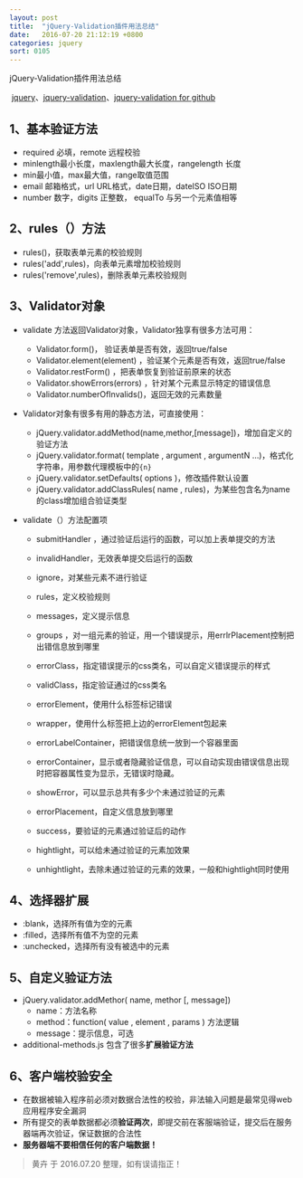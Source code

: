 ```yaml
---
layout: post
title:  "jQuery-Validation插件用法总结"
date:   2016-07-20 21:12:19 +0800
categories: jquery
sort: 0105
---
```


jQuery-Validation插件用法总结

​	[jquery](https://jquery.com/)、[jquery-validation](http://plugins.jquery.com/validation/)、[jquery-validation for github](https://github.com/jzaefferer/jquery-validation)

## 1、基本验证方法

- required 必填，remote 远程校验
- minlength最小长度，maxlength最大长度，rangelength 长度
- min最小值，max最大值，range取值范围
- email 邮箱格式，url URL格式，date日期，dateISO ISO日期
- number 数字，digits 正整数， equalTo 与另一个元素值相等

## 2、rules（）方法

- rules()，获取表单元素的校验规则
- rules('add',rules)，向表单元素增加校验规则
- rules('remove',rules)，删除表单元素校验规则

## 3、Validator对象

- validate 方法返回Validator对象，Validator独享有很多方法可用：

  - Validator.form()， 验证表单是否有效，返回true/false
  - Validator.element(element) ，验证某个元素是否有效，返回true/false
  - Validator.restForm() ，把表单恢复到验证前原来的状态
  - Validator.showErrors(errors) ，针对某个元素显示特定的错误信息
  - Validator.numberOfInvalids()，返回无效的元素数量

- Validator对象有很多有用的静态方法，可直接使用：

  - jQuery.validator.addMethod(name,methor,[message])，增加自定义的验证方法
  - jQuery.validator.format( template , argument , argumentN …)，格式化字符串，用参数代理模板中的`{n}`
  - jQuery.validator.setDefaults( options )，修改插件默认设置
  - jQuery.validator.addClassRules( name , rules)，为某些包含名为name的class增加组合验证类型

- validate（）方法配置项

  - submitHandler ，通过验证后运行的函数，可以加上表单提交的方法

  - invalidHandler，无效表单提交后运行的函数

  - ignore，对某些元素不进行验证

  - rules，定义校验规则

  - messages，定义提示信息

  - groups ，对一组元素的验证，用一个错误提示，用errlrPlacement控制把出错信息放到哪里

  - errorClass，指定错误提示的css类名，可以自定义错误提示的样式

  - validClass，指定验证通过的css类名

  - errorElement，使用什么标签标记错误

  - wrapper，使用什么标签把上边的errorElement包起来

  - errorLabelContainer，把错误信息统一放到一个容器里面

  - errorContainer，显示或者隐藏验证信息，可以自动实现由错误信息出现时把容器属性变为显示，无错误时隐藏。

  - showError，可以显示总共有多少个未通过验证的元素

  - errorPlacement，自定义信息放到哪里

  - success，要验证的元素通过验证后的动作

  - hightlight，可以给未通过验证的元素加效果

  - unhightlight，去除未通过验证的元素的效果，一般和hightlight同时使用


## 4、选择器扩展

- :blank，选择所有值为空的元素
- :filled，选择所有值不为空的元素
- :unchecked，选择所有没有被选中的元素

## 5、自定义验证方法

- jQuery.validator.addMethor( name, methor [, message])
  - name：方法名称
  - method：function( value , element , params ) 方法逻辑
  - message：提示信息，可选
- additional-methods.js 包含了很多**扩展验证方法**

## 6、客户端校验安全

- 在数据被输入程序前必须对数据合法性的校验，非法输入问题是最常见得web应用程序安全漏洞
- 所有提交的表单数据都必须**验证两次**，即提交前在客服端验证，提交后在服务器端再次验证，保证数据的合法性
- **服务器端不要相信任何的客户端数据！**



> 黄卉 于 2016.07.20 整理，如有误请指正！